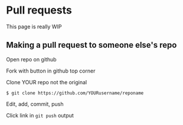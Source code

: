# Pull requests

This page is really WIP


## Making a pull request to someone else's repo

Open repo on github

Fork with button in github top corner

Clone YOUR repo not the original

```
$ git clone https://github.com/YOURusername/reponame
```

Edit, add, commit, push

Click link in `git push` output
